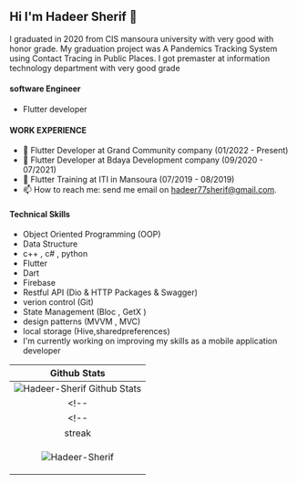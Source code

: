 ## Hi I'm Hadeer Sherif 👋
 I graduated in 2020 from CIS mansoura university with very good with honor grade.
 My graduation project was A Pandemics Tracking System using Contact Tracing in Public Places.
 I got premaster at information technology department with very good grade 
 
 #### software Engineer
- Flutter developer

#### WORK EXPERIENCE
- 🔭 Flutter Developer at Grand Community company (01/2022 - Present)
- 🌱 Flutter Developer at Bdaya Development company (09/2020 - 07/2021)
- 👯 Flutter Training at ITI in Mansoura (07/2019 - 08/2019)
- 📫 How to reach me: send me email on hadeer77sherif@gmail.com.
 
#### Technical Skills
  - Object Oriented Programming (OOP)
  - Data Structure
  - c++ , c# , python
  - Flutter
  - Dart
  - Firebase
  - Restful API (Dio & HTTP Packages & Swagger)
  - verion control (Git)
  - State Management (Bloc , GetX )
  - design patterns (MVVM , MVC)
  - local storage (Hive,sharedpreferences)
  - I'm currently working on improving my skills as a mobile application developer
  
  
  
| Github Stats |
|:------------:|
|![Hadeer-Sherif Github Stats](https://github-readme-stats.vercel.app/api?username=Hadeer-Sherif&show_icons=true&theme=dracula)|
<!-- | Top Langs | -->
<!-- |[![Top Langs](https://github-readme-stats.vercel.app/api/top-langs/?username=Hadeer-Sherif&exclude_repo=ualehosaini.github.io,free-for-dev&layout=compact&langs_count=8)](https://github.com/ualehosaini)| -->
| streak |
|<p><img align="center" src="https://github-readme-streak-stats.herokuapp.com/?user=Hadeer-Sherif&" alt="Hadeer-Sherif" /></p> 
